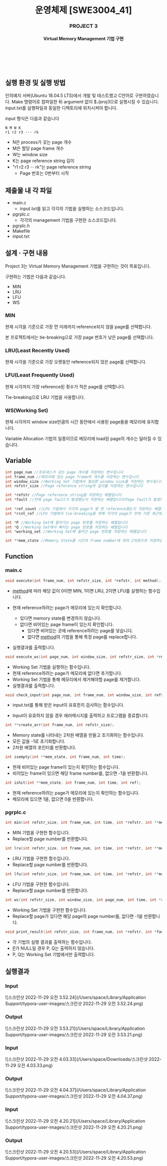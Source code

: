 <div align="center"><h1>운영체제 [SWE3004_41]</h1>
<h3>PROJECT 3</h3>
<h4> Virtual Memory Management 기법 구현</h4></div>


<br>

<br>



<br>

<br>



## 실행 환경 및 실행 방법

인의예지 서버(Ubuntu 18.04.5 LTS)에서 개발 및 테스트했고 C언어로 구현하였습니다. 
Make 명령어로 컴파일한 뒤 argument 없이 $*./proj3*으로 실행시킬 수 있습니다. 
input.txt를 실행파일과 동일한 디렉토리에 위치시켜야 합니다.

input 형식은 다음과 같습니다
```
N M W K
r1 r2 r3 ··· rk
```

- N은 process가 갖는 page 개수
- M은 할당 page frame 개수
- W는 window size
- K는 page reference string 길이
- "r1 r2 r3 ··· rk"는 page reference string
	- Page 번호는 0번부터 시작



## 제출물 내 각 파일

- main.c
	- input.txt를 읽고 각각의 기법을 실행하는 소스코드입니다.
- pgrplc.c
	- 각각의 management 기법을 구현한 소스코드입니다.
- pgrplc.h
- Makefile
- input.txt



## 설계 · 구현 내용

Project 3는 Virtual Memory Management 기법을 구현하는 것이 목표입니다. 

구현하는 기법은 다음과 같습니다.

- MIN
- LRU
- LFU
- WS



### MIN

현재 시각을 기준으로 가장 먼 미래까지 reference되지 않을 page를 선택합니다.

본 프로젝트에서는 tie-breaking으로 가장 page 번호가 낮은 page를 선택합니다.



### LRU(Least Recently Used)

현재 시각을 기준으로 가장 오랫동안 reference되지 않은 page를 선택합니다.



### LFU(Least Frequently Used)

현재 시각까지 가장 reference된 횟수가 적은 page를 선택합니다.

Tie-breaking으로 LRU 기법을 사용합니다.



### WS(Working Set)

현재 시각까지 window size만큼의 시간 동안에서 사용된 page들을 메모리에 유지합니다.

Variable Allocation 기법의 일종이므로 메모리에 load된 page의 개수는 달라질 수 있습니다.



## Variable

```c
int page_num //프로세스가 갖는 page 개수를 저장하는 변수입니다
int frame_num //메모리에 있는 page frame의 개수를 저장하는 변수입니다
int window_size //Working Set 기법에서 필요한 window size를 저장하는 변수입니다
int refstr_size //Page reference string의 길이를 저장하는 변수입니다
```

```c
int *refstr //Page reference string을 저장하는 배열입니다
int *fault //언제 page fault가 발생했는지 저장하는 배열입니다(Page fault가 발생하면 1, 아니면 0)
  
int *ref_count //LFU 기법에서 각각의 page가 몇 번 reference됐는지 저장하는 배열입니다
int *rcnt_ref //LFU 기법에서 tie-breaking을 위해 각각의 page가 언제 가장 최근에 reference됐는지 저장하는 배열입니다

int *P //Working Set에 들어가는 page 번호를 저장하는 배열입니다
int *Q //Working Set에서 빠지는 page 번호를 저장하는 배열입니다
int *working_set //Working Set에 들어간 page 번호를 저장하는 배열입니다
```

```c
int **mem_state //Memory State를 시간과 frame number에 따라 2차원으로 저장하는 배열입니다
```



## Function

### main.c

```c
void execute(int frame_num, int refstr_size, int *refstr, int method);
```

- <u>method</u>에 따라 해당 값이 0이면 MIN, 1이면 LRU, 2이면 LFU를 실행하는 함수입니다.

- 현재 reference하려는 page가 메모리에 있는지 확인합니다.
  - 있다면 memory state를 변경하지 않습니다.
  - 없다면 비어있는 page frame이 있는지 확인합니다.
    - 있다면 비어있는 곳에 reference하려는 page를 넣습니다.
    - 없다면 <u>method</u>의 기법을 통해 특정 page를 replace합니다.

- 실행결과를 출력합니다.



```c
void execute_ws(int page_num, int window_size, int refstr_size, int *refstr);
```

- Working Set 기법을 실행하는 함수입니다.
- 현재 reference하려는 page가 메모리에 없다면 추가합니다.
- Working Set 기법을 통해 메모리에서 제거해야할 page를 제거합니다.
- 실행결과를 출력합니다.



```c
void check_input(int page_num, int frame_num, int window_size, int refstr_size, int *refstr);
```

- input.txt를 통해 받은 input이 유효한지 검사하는 함수입니다.

- Input이 유효하지 않을 경우 에러메시지를 출력하고 프로그램을 종료합니다.



```c
int **create_arr(int frame_num, int refstr_size);
```

- Memory state를 나타내는 2차원 배열을 만들고 초기화하는 함수입니다.
- 모든 값을 -1로 초기화합니다.
- 2차원 배열의 포인터를 반환합니다.



```c
int isempty(int **mem_state, int frame_num, int time);
```

- 현재 비어있는 page frame이 있는지 확인하는 함수입니다.
- 비어있는 frame이 있으면 해당 frame number를, 없으면 -1을 반환합니다.



```c
int ishit(int **mem_state, int frame_num, int time, int ref);
```

- 현재 reference하려는 page가 메모리에 있는지 확인하는 함수입니다.
- 메모리에 있으면 1을, 없으면 0을 반환합니다.



### pgrplc.c

```c
int min(int refstr_size, int frame_num, int time, int *refstr, int **mem_state);
```

- MIN 기법을 구현한 함수입니다.
- Replace할 page number를 반환합니다.



```c
int lru(int refstr_size, int frame_num, int time, int *refstr, int **mem_state);
```

- LRU 기법을 구현한 함수입니다.
- Replace할 page number를 반환합니다.



```c
int lfu(int refstr_size, int frame_num, int time, int *refstr, int **mem_state);
```

- LFU 기법을 구현한 함수입니다.
- Replace할 page number를 반환합니다.



```c
int ws(int refstr_size, int window_size, int page_num, int time, int *refstr, int **mem_state);
```

- Working Set 기법을 구현한 함수입니다.
- Replace할 page가 있다면 해당 page의 page number를, 없다면 -1을 반환합니다.



```c
void print_result(int refstr_size, int frame_num, int *refstr, int *fault, int *P, int *Q, int **mem_state)
```

- 각 기법의 실행 결과를 출력하는 함수입니다.
- <u>P</u>가 NULL일 경우 P, Q는 출력하지 않습니다.
- P, Q는 Working Set 기법에서만 출력합니다.



## 실행결과

### Input

![스크린샷 2022-11-29 오전 3.52.24](/Users/space/Library/Application Support/typora-user-images/스크린샷 2022-11-29 오전 3.52.24.png)



### Output

![스크린샷 2022-11-29 오전 3.53.21](/Users/space/Library/Application Support/typora-user-images/스크린샷 2022-11-29 오전 3.53.21.png)

### Input

![스크린샷 2022-11-29 오전 4.03.33](/Users/space/Downloads/스크린샷 2022-11-29 오전 4.03.33.png)

### Output

![스크린샷 2022-11-29 오전 4.04.37](/Users/space/Library/Application Support/typora-user-images/스크린샷 2022-11-29 오전 4.04.37.png)

### Input

![스크린샷 2022-11-29 오전 4.20.21](/Users/space/Library/Application Support/typora-user-images/스크린샷 2022-11-29 오전 4.20.21.png)

### Output

![스크린샷 2022-11-29 오전 4.20.53](/Users/space/Library/Application Support/typora-user-images/스크린샷 2022-11-29 오전 4.20.53.png)